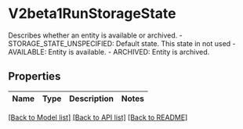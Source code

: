 # V2beta1RunStorageState

Describes whether an entity is available or archived.   - STORAGE_STATE_UNSPECIFIED: Default state. This state in not used  - AVAILABLE: Entity is available.  - ARCHIVED: Entity is archived.
## Properties
Name | Type | Description | Notes
------------ | ------------- | ------------- | -------------

[[Back to Model list]](../README.md#documentation-for-models) [[Back to API list]](../README.md#documentation-for-api-endpoints) [[Back to README]](../README.md)


